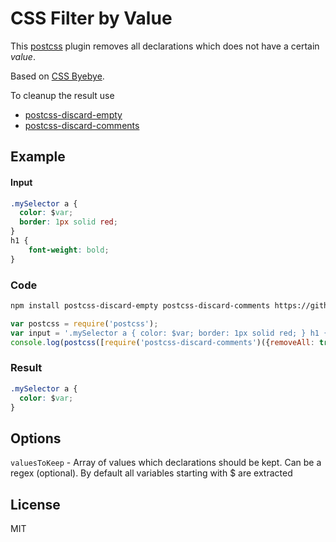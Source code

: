 CSS Filter by Value
===================

This [postcss](https://github.com/postcss/postcss) plugin removes all declarations which does not have a certain *value*.

Based on [CSS Byebye](https://github.com/AoDev/css-byebye).

To cleanup the result use
* [postcss-discard-empty](https://github.com/ben-eb/postcss-discard-empty)
* [postcss-discard-comments](https://github.com/ben-eb/postcss-discard-comments)

## Example

#### Input
```css
.mySelector a {
  color: $var;
  border: 1px solid red;
}
h1 {
    font-weight: bold;
}
```

### Code
```sh
npm install postcss-discard-empty postcss-discard-comments https://github.com/carlos22/css-filter-by-value.git --save
```

```js
var postcss = require('postcss');
var input = '.mySelector a { color: $var; border: 1px solid red; } h1 { font-weight: bold; }';
console.log(postcss([require('postcss-discard-comments')({removeAll: true}), require('css-filter-by-value')({valuesToKeep: ['$var']}), require('postcss-discard-empty')()]).process(input).css);
```

### Result
```css
.mySelector a {
  color: $var;
}
```

## Options

`valuesToKeep` - Array of values which declarations should be kept. Can be a regex (optional). By default all variables starting with $ are extracted

## License

MIT
